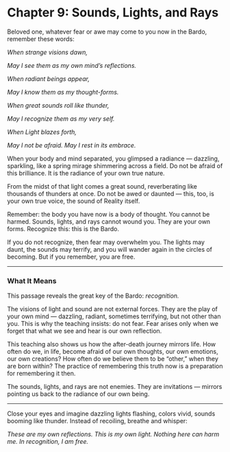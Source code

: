 # Chapter 9: Sounds, Lights, and Rays

Beloved one, whatever fear or awe may come to you now in the Bardo, remember these words:

*When strange visions dawn,*

*May I see them as my own mind’s reflections.*

*When radiant beings appear,*

*May I know them as my thought-forms.*

*When great sounds roll like thunder,*

*May I recognize them as my very self.*

*When Light blazes forth,*

*May I not be afraid. May I rest in its embrace.*

When your body and mind separated, you glimpsed a radiance — dazzling, sparkling, like a spring mirage shimmering across a field. Do not be afraid of this brilliance. It is the radiance of your own true nature.

From the midst of that light comes a great sound, reverberating like thousands of thunders at once. Do not be awed or daunted — this, too, is your own true voice, the sound of Reality itself.

Remember: the body you have now is a body of thought. You cannot be harmed. Sounds, lights, and rays cannot wound you. They are your own forms. Recognize this: this is the Bardo.

If you do not recognize, then fear may overwhelm you. The lights may daunt, the sounds may terrify, and you will wander again in the circles of becoming. But if you remember, you are free.

---

### What It Means

This passage reveals the great key of the Bardo: *recognition.*

The visions of light and sound are not external forces. They are the play of your own mind — dazzling, radiant, sometimes terrifying, but not other than you. This is why the teaching insists: do not fear. Fear arises only when we forget that what we see and hear is our own reflection.

This teaching also shows us how the after-death journey mirrors life. How often do we, in life, become afraid of our own thoughts, our own emotions, our own creations? How often do we believe them to be “other,” when they are born within? The practice of remembering this truth now is a preparation for remembering it then.

The sounds, lights, and rays are not enemies. They are invitations — mirrors pointing us back to the radiance of our own being.

---

Close your eyes and imagine dazzling lights flashing, colors vivid, sounds booming like thunder. Instead of recoiling, breathe and whisper:

*These are my own reflections.
This is my own light.
Nothing here can harm me.
In recognition, I am free.*
